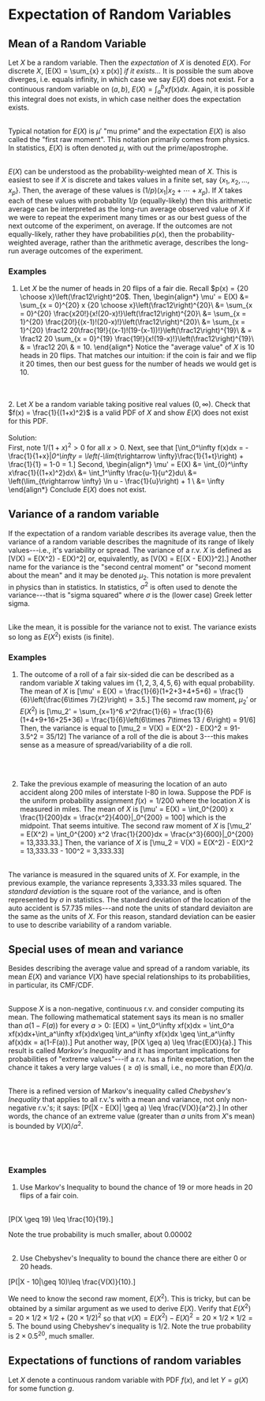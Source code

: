 # Expectation of Random Variables

## Mean of a Random Variable

Let $X$ be a random variable.  Then the *expectation* of $X$ is denoted $E(X)$.  For discrete $X$,
\[E(X) = \sum_{x} x p(x)\]
*if it exists...* It is possible the sum above diverges, i.e. equals infinity, in which case we say $E(X)$ does not exist.  For a continuous random variable on $(a,b)$, 
$E(X) = \int_a^b x f(x)dx$.  Again, it is possible this integral does not exists, in which case neither does the expectation exists.<br><br>

Typical notation for $E(X)$ is $\mu'$  "mu prime" and the expectation $E(X)$ is also called the "first raw moment".  This notation primarily comes from physics.  In statistics, $E(X)$ is often denoted $\mu$, with out the prime/apostrophe.<br><br>

$E(X)$ can be understood as the probability-weighted mean of $X$.  This is easiest to see if $X$ is discrete and takes values in a finite set, say $\{x_1, x_2, \ldots, x_p\}$.  Then, the average of these values is $(1/p)(x_1 | x_2 + \cdots + x_p)$.  If $X$ takes each of these values with probablity $1/p$ (equally-likely) then this arithmetic average can be interpreted as the long-run average observed value of $X$ if we were to repeat the experiment many times or as our best guess of the next outcome of the experiment, on average.  If the outcomes are not equally-likely, rather they have probabilities $p(x)$, then the probability-weighted average, rather than the arithmetic average, describes the long-run average outcomes of the experiment.  

### Examples

1. Let $X$ be the numer of heads in 20 flips of a fair die.  Recall $p(x) = {20 \choose x}\left(\frac12\right)^20$.  Then, 
\begin{align*}
\mu' = E(X) &= \sum_{x = 0}^{20} x {20 \choose x}\left(\frac12\right)^{20}\\
&=  \sum_{x = 0}^{20} \frac{x20!}{x!(20-x)!}\left(\frac12\right)^{20}\\
&=  \sum_{x = 1}^{20} \frac{20!}{(x-1)!(20-x)!}\left(\frac12\right)^{20}\\
&=  \sum_{x = 1}^{20} \frac12 20\frac{19!}{(x-1)!(19-(x-1))!}\left(\frac12\right)^{19}\\
& = \frac12 20 \sum_{x = 0}^{19} \frac{19!}{x!(19-x)!}\left(\frac12\right)^{19}\\
& = \frac12 20\\
& = 10.
\end{align*}
Notice the "average value" of $X$ is 10 heads in 20 flips.  That matches our intuition: if the coin is fair and we flip it 20 times, then our best guess for the number of heads we would get is 10.

<br><br>
2.  Let $X$ be a random variable taking positive real values $(0,\infty)$.  Check that $f(x) = \frac{1}{(1+x)^2}$ is a valid PDF of $X$ and show $E(X)$ does not exist for this PDF. <br><br>
Solution:<br>
First, note $1/(1+x)^2 > 0$ for all $x>0$.  Next, see that
\[\int_0^\infty f(x)dx = -\frac{1}{1+x}|_0^\infty = \left(-\lim_{t\rightarrow \infty}\frac{1}{1+t}\right) + \frac{1}{1} = 1-0 = 1.\]
Second, 
\begin{align*}
\mu' = E(X) &= \int_{0}^\infty x\frac{1}{(1+x)^2}dx\\
&= \int_1^\infty \frac{u-1}{u^2}du\\
&= \left(\lim_{t\rightarrow \infty} \ln u - \frac{1}{u}\right) + 1 \\
&= \infty
\end{align*}
Conclude $E(X)$ does not exist.

## Variance of a random variable

If the expectation of a random variable describes its average value, then the variance of a random variable describes the magnitude of its range of likely values---i.e., it's variability or spread.  The variance of a r.v. $X$ is defined as
\[V(X) = E(X^2) - E(X)^2\]
or, equivalently, as
\[V(X) = E[\{X - E(X)\}^2].\]
Another name for the variance is the "second central moment" or "second moment about the mean" and it may be denoted $\mu_2$.  This notation is more prevalent in physics than in statistics.  In statistics, $\sigma^2$ is often used to denote the variance---that is "sigma squared" where $\sigma$ is the (lower case) Greek letter sigma.  <br><br>

Like the mean, it is possible for the variance not to exist.  The variance exists so long as $E(X^2)$ exists (is finite).  

### Examples

1.  The outcome of a roll of a fair six-sided die can be described as a random variable $X$ taking values im $\{1,2,3,4,5,6\}$ with equal probability.  The mean of $X$ is
\[\mu' = E(X) = \frac{1}{6}(1+2+3+4+5+6) = \frac{1}{6}\left(\frac{6\times 7}{2}\right) = 3.5.\]
The secomd raw moment, $\mu_2'$ or $E(X^2)$ is
\[\mu_2' = \sum_{x=1}^6 x^2\frac{1}{6} = \frac{1}{6}(1+4+9+16+25+36) = \frac{1}{6}\left(6\times 7\times 13 / 6\right) = 91/6\]
Then, the variance is equal to
\[\mu_2 = V(X) = E(X^2) - E(X)^2 = 91-3.5^2 = 35/12\]
The variance of a roll of the die is about 3---this makes sense as a measure of spread/variability of a die roll.

<br><br>

2.  Take the previous example of measuring the location of an auto accident along 200 miles of interstate I-80 in Iowa.  Suppose the PDF is the uniform probability assignment $f(x) = 1/200$ where the location $X$ is measured in miles.  The mean of $X$ is
\[\mu' = E(X) = \int_0^{200} x \frac{1}{200}dx = \frac{x^2}{400}|_0^{200} = 100\]
which is the midpoint.  That seems intuitive.  The second raw moment of $X$ is
\[\mu_2' = E(X^2) = \int_0^{200} x^2 \frac{1}{200}dx = \frac{x^3}{600}|_0^{200} = 13,333.33.\]
Then, the variance of $X$ is
\[\mu_2 = V(X) = E(X^2) - E(X)^2 =  13,333.33 - 100^2 = 3,333.33\]
<br><br>

The variance is measured in the squared units of $X$.  For example, in the previous example, the variance represents 3,333.33 miles squared.  The *standard deviation* is the square root of the variance, and is often represented by $\sigma$ in statistics.  The standard deviation of the location of the auto accident is 57.735 miles---and note the units of standard deviaiton are the same as the units of $X$.  For this reason, standard deviation can be easier to use to describe variability of a random variable.


## Special uses of mean and variance

Besides describing the average value and spread of a random variable, its mean $E(X)$ and variance $V(X)$ have special relationships to its probabilities, in particular, its CMF/CDF.  <br><br>

Suppose $X$ is a  non-negative, continuous r.v. and consider computing its mean.  The following mathematical statement says its mean is no smaller than $a(1-F(a))$ for every $a >0$:
\[E(X) = \int_0^\infty xf(x)dx = \int_0^a xf(x)dx+\int_a^\infty xf(x)dx\geq \int_a^\infty xf(x)dx \geq \int_a^\infty af(x)dx = a(1-F(a)).\]
Put another way, 
\[P(X \geq a) \leq \frac{E(X)}{a}.\]
This result is called *Markov's Inequality* and it has important implications for probabilities of "extreme values"---if a r.v. has a finite expectation, then the chance it takes a very large values ($\geq a$) is small, i.e., no more than $E(X)/a$.  <br><br>

There is a refined version of Markov's inequality called *Chebyshev's Inequality* that applies to all r.v.'s with a mean and variance, not only non-negative r.v.'s; it says:
\[P(|X - E(X)| \geq a) \leq \frac{V(X)}{a^2}.\]
In other words, the chance of an extreme value (greater than $a$ units from $X$'s mean) is bounded by $V(X)/a^2$.

<br><br>


### Examples

1. Use Markov's Inequality to bound the chance of 19 or more heads in 20 flips of a fair coin.<br><br>

\[P(X \geq 19) \leq \frac{10}{19}.\]

Note the true probability is much smaller, about 0.00002<br><br>

2. Use Chebyshev's Inequality to bound the chance there are either 0 or 20 heads.  

\[P(|X - 10|\geq 10)\leq \frac{V(X)}{10}.\]

We need to know the second raw moment, $E(X^2)$.  This is tricky, but can be obtained by a similar argument as we used to derive $E(X)$.  Verify that $E(X^2) = 20\times 1/2 \times  1/2 + (20\times 1/2)^2$ so that $v(X) = E(X^2) - E(X)^2 = 20\times 1/2 \times 1/2 = 5$.  The bound using Chebyshev's inequality is 1/2.  Note the true probability is $2\times 0.5^{20}$, much smaller.  


## Expectations of functions of random variables

Let $X$ denote a continuous random variable with PDF $f(x)$, and let $Y = g(X)$ for some function $g$.    








